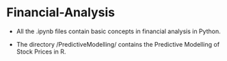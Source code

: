 # Financial-Analysis

- All the .ipynb files contain basic concepts in financial analysis in Python.

- The directory /PredictiveModelling/ contains the Predictive Modelling of Stock Prices in R.
